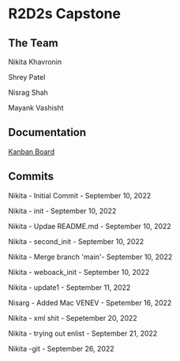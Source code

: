 # R2D2s Capstone
## The Team
Nikita Khavronin

Shrey Patel

Nisrag Shah

Mayank Vashisht
## Documentation
[Kanban Board](https://trello.com/invite/b/tKye6Y4b/937651087bfdb46f3234beac003e7a32/kanban-template)
## Commits
Nikita - Initial Commit - September 10, 2022

Nikita - init - September 10, 2022

Nikita - Updae README.md - September 10, 2022

Nikita - second_init - September 10, 2022

Nikita - Merge branch 'main'- September 10, 2022

Nikita - weboack_init - September 10, 2022

Nikita - update1 - September 11, 2022

Nisarg - Added Mac VENEV - Spetember 16, 2022

Nikita - xml shit - Sepetember 20, 2022

Nikita - trying out enlist - September 21, 2022

Nikita -git - September 26, 2022
